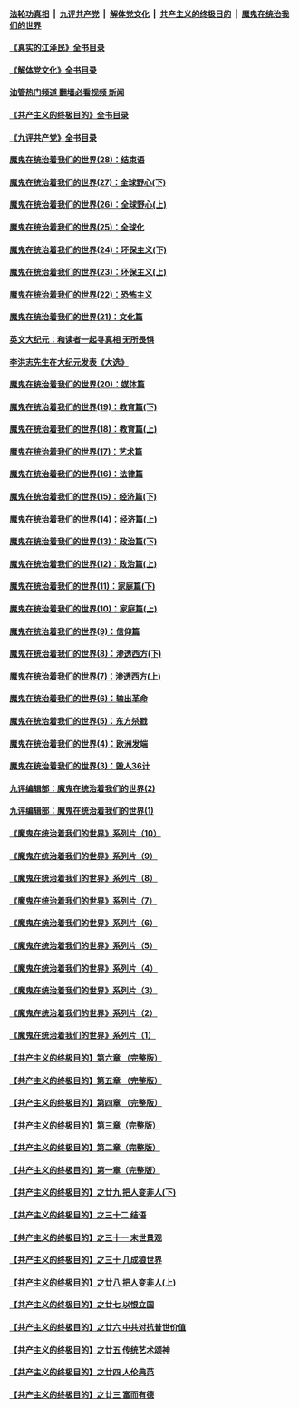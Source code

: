 ####  [法轮功真相](../../../../basic/blob/master/README.md?t=07191731) &nbsp;|&nbsp; [九评共产党](../../../../9ping.md/blob/master/README.md?t=07191731) &nbsp;|&nbsp; [解体党文化](../../../../jtdwh.md/blob/master/README.md?t=07191731)  &nbsp;|&nbsp; [共产主义的终极目的](../../../../gczydzjmd.md/blob/master/README.md?t=07191731) &nbsp;|&nbsp; [魔鬼在统治我们的世界](../../../../mgztzwmdsj.md/blob/master/README.md?t=07191731) 

#### [《真实的江泽民》全书目录](../pages/nsc422/n13721399.md?t=07191731) 

#### [《解体党文化》全书目录](../pages/nsc422/n13721157.md?t=07191731) 

#### [油管热门频道 翻墙必看视频 新闻](http://45.76.130.85:81/youtube.html?07191731)

#### [《共产主义的终极目的》全书目录](../pages/nsc422/n13721048.md?t=07191731) 

#### [《九评共产党》全书目录](../pages/nsc422/n13708085.md?t=07191731) 

#### [魔鬼在统治着我们的世界(28)：结束语](../pages/nsc422/n10936246.md?t=07191731) 

#### [魔鬼在统治着我们的世界(27)：全球野心(下)](../pages/nsc422/n10928319.md?t=07191731) 

#### [魔鬼在统治着我们的世界(26)：全球野心(上)](../pages/nsc422/n10900318.md?t=07191731) 

#### [魔鬼在统治着我们的世界(25)：全球化](../pages/nsc422/n10788205.md?t=07191731) 

#### [魔鬼在统治着我们的世界(24)：环保主义(下)](../pages/nsc422/n10695307.md?t=07191731) 

#### [魔鬼在统治着我们的世界(23)：环保主义(上)](../pages/nsc422/n10688613.md?t=07191731) 

#### [魔鬼在统治着我们的世界(22)：恐怖主义](../pages/nsc422/n10614727.md?t=07191731) 

#### [魔鬼在统治着我们的世界(21)：文化篇](../pages/nsc422/n10597706.md?t=07191731) 

#### [英文大纪元：和读者一起寻真相 无所畏惧](../pages/nsc422/n12542027.md?t=07191731) 

#### [李洪志先生在大纪元发表《大选》](../pages/nsc422/n12534746.md?t=07191731) 

#### [魔鬼在统治着我们的世界(20)：媒体篇](../pages/nsc422/n10586579.md?t=07191731) 

#### [魔鬼在统治着我们的世界(19)：教育篇(下)](../pages/nsc422/n10564808.md?t=07191731) 

#### [魔鬼在统治着我们的世界(18)：教育篇(上)](../pages/nsc422/n10526970.md?t=07191731) 

#### [魔鬼在统治着我们的世界(17)：艺术篇](../pages/nsc422/n10499093.md?t=07191731) 

#### [魔鬼在统治着我们的世界(16)：法律篇](../pages/nsc422/n10485969.md?t=07191731) 

#### [魔鬼在统治着我们的世界(15)：经济篇(下)](../pages/nsc422/n10469975.md?t=07191731) 

#### [魔鬼在统治着我们的世界(14)：经济篇(上)](../pages/nsc422/n10457370.md?t=07191731) 

#### [魔鬼在统治着我们的世界(13)：政治篇(下)](../pages/nsc422/n10448270.md?t=07191731) 

#### [魔鬼在统治着我们的世界(12)：政治篇(上)](../pages/nsc422/n10444576.md?t=07191731) 

#### [魔鬼在统治着我们的世界(11)：家庭篇(下)](../pages/nsc422/n10440961.md?t=07191731) 

#### [魔鬼在统治着我们的世界(10)：家庭篇(上)](../pages/nsc422/n10435448.md?t=07191731) 

#### [魔鬼在统治着我们的世界(9)：信仰篇](../pages/nsc422/n10432159.md?t=07191731) 

#### [魔鬼在统治着我们的世界(8)：渗透西方(下)](../pages/nsc422/n10429603.md?t=07191731) 

#### [魔鬼在统治着我们的世界(7)：渗透西方(上)](../pages/nsc422/n10426013.md?t=07191731) 

#### [魔鬼在统治着我们的世界(6)：输出革命](../pages/nsc422/n10421536.md?t=07191731) 

#### [魔鬼在统治着我们的世界(5)：东方杀戮](../pages/nsc422/n10417707.md?t=07191731) 

#### [魔鬼在统治着我们的世界(4)：欧洲发端](../pages/nsc422/n10414890.md?t=07191731) 

#### [魔鬼在统治着我们的世界(3)：毁人36计](../pages/nsc422/n10411583.md?t=07191731) 

#### [九评编辑部：魔鬼在统治着我们的世界(2)](../pages/nsc422/n10410036.md?t=07191731) 

#### [九评编辑部：魔鬼在统治着我们的世界(1)](../pages/nsc422/n10406825.md?t=07191731) 

#### [《魔鬼在统治着我们的世界》系列片（10）](../pages/nsc422/n12292670.md?t=07191731) 

#### [《魔鬼在统治着我们的世界》系列片（9）](../pages/nsc422/n12290859.md?t=07191731) 

#### [《魔鬼在统治着我们的世界》系列片（8）](../pages/nsc422/n12287445.md?t=07191731) 

#### [《魔鬼在统治着我们的世界》系列片（7）](../pages/nsc422/n12283425.md?t=07191731) 

#### [《魔鬼在统治着我们的世界》系列片（6）](../pages/nsc422/n12282314.md?t=07191731) 

#### [《魔鬼在统治着我们的世界》系列片（5）](../pages/nsc422/n12281419.md?t=07191731) 

#### [《魔鬼在统治着我们的世界》系列片（4）](../pages/nsc422/n12274024.md?t=07191731) 

#### [《魔鬼在统治着我们的世界》系列片（3）](../pages/nsc422/n12271322.md?t=07191731) 

#### [《魔鬼在统治着我们的世界》系列片（2）](../pages/nsc422/n12269049.md?t=07191731) 

#### [《魔鬼在统治着我们的世界》系列片（1）](../pages/nsc422/n12267575.md?t=07191731) 

#### [【共产主义的终极目的】第六章 （完整版）](../pages/nsc422/n11428913.md?t=07191731) 

#### [【共产主义的终极目的】第五章 （完整版）](../pages/nsc422/n11428912.md?t=07191731) 

#### [【共产主义的终极目的】第四章 （完整版）](../pages/nsc422/n11428907.md?t=07191731) 

#### [【共产主义的终极目的】第三章（完整版）](../pages/nsc422/n11428848.md?t=07191731) 

#### [【共产主义的终极目的】第二章（完整版）](../pages/nsc422/n11428831.md?t=07191731) 

#### [【共产主义的终极目的】第一章（完整版）](../pages/nsc422/n11417651.md?t=07191731) 

#### [【共产主义的终极目的】之廿九 把人变非人(下)](../pages/nsc422/n11344140.md?t=07191731) 

#### [【共产主义的终极目的】之三十二 结语](../pages/nsc422/n11360535.md?t=07191731) 

#### [【共产主义的终极目的】之三十一 末世景观](../pages/nsc422/n11351129.md?t=07191731) 

#### [【共产主义的终极目的】之三十 几成狼世界](../pages/nsc422/n11348280.md?t=07191731) 

#### [【共产主义的终极目的】之廿八 把人变非人(上)](../pages/nsc422/n11340492.md?t=07191731) 

#### [【共产主义的终极目的】之廿七 以恨立国](../pages/nsc422/n11336944.md?t=07191731) 

#### [【共产主义的终极目的】之廿六 中共对抗普世价值](../pages/nsc422/n11324785.md?t=07191731) 

#### [【共产主义的终极目的】之廿五 传统艺术颂神](../pages/nsc422/n11296396.md?t=07191731) 

#### [【共产主义的终极目的】之廿四 人伦典范](../pages/nsc422/n11296397.md?t=07191731) 

#### [【共产主义的终极目的】之廿三 富而有德](../pages/nsc422/n11283598.md?t=07191731) 

<img src='http://gfw-breaker.win/goodnews/indexes/nsc422.md' width='0px' height='0px'/>
